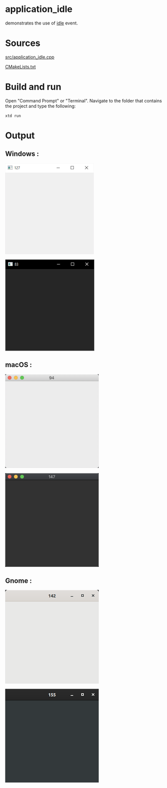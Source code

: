 # application_idle

demonstrates the use of [idle](../../../src/xtd_forms/include/xtd/forms/application.hpp) event.

# Sources

[src/application_idle.cpp](src/application_idle.cpp)

[CMakeLists.txt](CMakeLists.txt)

# Build and run

Open "Command Prompt" or "Terminal". Navigate to the folder that contains the project and type the following:

```shell
xtd run
```

# Output

## Windows :

![Screenshot](../../../docs/pictures/examples/application_idle_w.png)

![Screenshot](../../../docs/pictures/examples/application_idle_wd.png)

## macOS :

![Screenshot](../../../docs/pictures/examples/application_idle_m.png)

![Screenshot](../../../docs/pictures/examples/application_idle_md.png)

## Gnome :

![Screenshot](../../../docs/pictures/examples/application_idle_g.png)

![Screenshot](../../../docs/pictures/examples/application_idle_gd.png)
